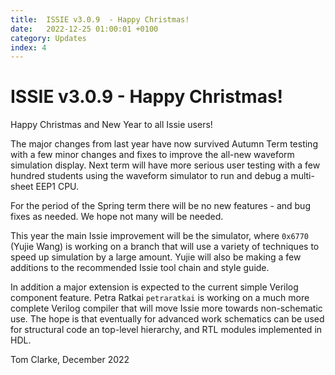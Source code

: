 ```yaml
---
title:  ISSIE v3.0.9  - Happy Christmas!
date:   2022-12-25 01:00:01 +0100
category: Updates
index: 4
---
```

# ISSIE v3.0.9  - Happy Christmas!

Happy Christmas and New Year to all Issie users!


The major changes from last year have now survived Autumn Term testing with a few minor changes and fixes to improve the all-new waveform simulation display. Next term will have more serious user testing with a few hundred students using the waveform simulator to run and debug a multi-sheet EEP1 CPU.

For the period of the Spring term there will be no new features - and bug fixes as needed. We hope not many will be needed.

This year the main Issie improvement will be the simulator, where `0x6770` (Yujie Wang) is working on a branch that will use a variety of techniques to speed up simulation by a large amount. Yujie will also be making a few additions to the recommended Issie tool chain and style guide.

In addition a major extension is expected to the current simple Verilog component feature. Petra Ratkai `petraratkai` is working on a much more complete Verilog compiler that will move Issie more towards non-schematic use. The hope is that eventually for advanced work schematics can be used for structural code an top-level hierarchy, and RTL modules implemented in HDL.

Tom Clarke, December 2022


